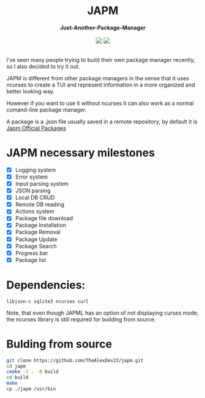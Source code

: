 <div align="center">
  <div>
    <h1>JAPM</h1>
    <b>Just-Another-Package-Manager</b>
  </div>
  <br/>
  <div>
    <img src="https://www.codefactor.io/repository/github/thealexdev23/japm/badge"/>
    <img src="https://tokei.rs/b1/github/thealexdev23/japm"/>
  </div>
</div>
</br>


I've seen many people trying to build their own package manager recently, so I also decided to try it out.

JAPM is different from other package managers in the sense that it uses ncurses to create a TUI and represent information in a more organized and better looking way.

However if you want to use it without ncurses it can also work as a normal comand-line package manager.

A package is a .json file usually saved in a remote repository, by default it is [Japm Official Packages](https://github.com/TheAlexDev23/japm-official-packages)

# JAPM necessary milestones
- [x] Logging system
- [x] Error system
- [x] Input parsing system
- [x] JSON parsing
- [x] Local DB CRUD
- [x] Remote DB reading
- [x] Actions system
- [x] Package file download
- [x] Package Installation
- [x] Package Removal
- [x] Package Update
- [x] Package Search
- [x] Progress bar 
- [x] Package list

# Dependencies:

```
libjson-c sqlite3 ncurses curl
```

Note, that even though JAPML has an option of not displaying curses mode, the ncurses library is still required for building from source.

# Bulding from source

```bash
git clone https://github.com/TheAlexDev23/japm.git
cd japm
cmake -S . -B build
cd build
make
cp ./japm /usr/bin
```
